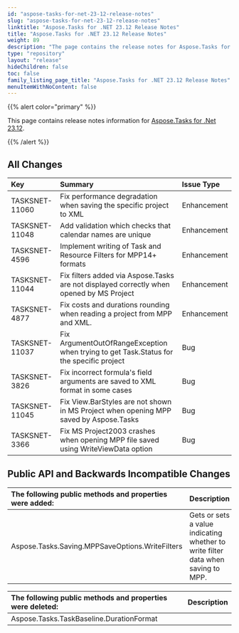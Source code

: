 ```yaml
---
id: "aspose-tasks-for-net-23-12-release-notes"
slug: "aspose-tasks-for-net-23-12-release-notes"
linktitle: "Aspose.Tasks for .NET 23.12 Release Notes"
title: "Aspose.Tasks for .NET 23.12 Release Notes"
weight: 89
description: "The page contains the release notes for Aspose.Tasks for .NET 23.12."
type: "repository"
layout: "release"
hideChildren: false
toc: false
family_listing_page_title: "Aspose.Tasks for .NET 23.12 Release Notes"
menuItemWithNoContent: false
---
```


{{% alert color="primary" %}} 

This page contains release notes information for [Aspose.Tasks for .Net 23.12](https://releases.aspose.com/tasks/net/new-releases/aspose.tasks-for-.net-23.12/).

{{% /alert %}}

## **All Changes**

|**Key**|**Summary**|**Issue Type**|
| :- | :- | :- |
| TASKSNET-11060 | Fix performance degradation when saving the specific project to XML | Enhancement |
| TASKSNET-11048 | Add validation which checks that calendar names are unique | Enhancement |
| TASKSNET-4596 | Implement writing of Task and Resource Filters for MPP14+ formats | Enhancement |
| TASKSNET-11044 | Fix filters added via Aspose.Tasks are not displayed correctly when opened by MS Project  | Enhancement |
| TASKSNET-4877 | Fix costs and durations rounding when reading a project from MPP and XML. | Enhancement |
| TASKSNET-11037 | Fix ArgumentOutOfRangeException when trying to get Task.Status for the specific project | Bug |
| TASKSNET-3826 | Fix incorrect formula's field arguments are saved to XML format in some cases | Bug |
| TASKSNET-11045 | Fix View.BarStyles are not shown in MS Project when opening MPP saved by Aspose.Tasks | Bug |
| TASKSNET-3366 | Fix MS Project2003 crashes when opening MPP file saved using WriteViewData option | Bug |

## **Public API and Backwards Incompatible Changes**

|**The following public methods and properties were added:**|**Description**|
| :- | :- |
| Aspose.Tasks.Saving.MPPSaveOptions.WriteFilters | Gets or sets a value indicating whether to write filter data when saving to MPP. |

|**The following public methods and properties were deleted:**|**Description**|
| :- | :- |
| Aspose.Tasks.TaskBaseline.DurationFormat |  |

